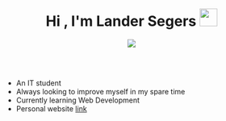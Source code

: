 <h1 align="center"><b>Hi , I'm Lander Segers </b><img src="https://media.giphy.com/media/hvRJCLFzcasrR4ia7z/giphy.gif" width="35"></h1>
<!--  -->
<p align="center">
  <a href="https://github.com/DenverCoder1/readme-typing-svg"><img src="https://readme-typing-svg.herokuapp.com?font=Time+New+Roman&color=cyan&size=25&center=true&vCenter=true&width=600&height=100&lines=Computer+Science+Student;Active+Learner;Loves+to+learn+new+stuffs"></a>
</p>


<br>


<br>

- An IT student
- Always looking to improve myself in my spare time
- Currently learning Web Development
- Personal website [link]([https://www.0xabdulkhalid.ml](https://profile-five-wine.vercel.app/))

<br><br>


